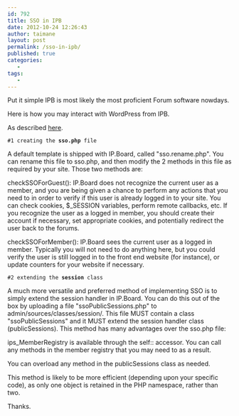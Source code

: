 ```yaml
---
id: 792
title: SSO in IPB
date: 2012-10-24 12:26:43
author: taimane
layout: post
permalink: /sso-in-ipb/
published: true
categories:
   -
tags:
   -
---
```

Put it simple IPB is most likely the most proficient Forum software nowdays. 
Here is how you may interact with WordPress from IPB. 

As described <a href="http://community.invisionpower.com/resources/documentation/index.html/_/developer-resources/miscellaneous-articles/single-sign-on-sso-r750">here</a>. 

<code>#1 creating the <strong>sso.php</strong> file</code>
A default template is shipped with IP.Board, called "sso.rename.php".  You can rename this file to sso.php, and then modify the 2 methods in this file as required by your site.  Those two methods are:
checkSSOForGuest(): IP.Board does not recognize the current user as a member, and you are being given a chance to perform any actions that you need to in order to verify if this user is already logged in to your site.  You can check cookies, $_SESSION variables, perform remote callbacks, etc.  If you recognize the user as a logged in member, you should create their account if necessary, set appropriate cookies, and potentially redirect the user back to the forums.
checkSSOForMember(): IP.Board sees the current user as a logged in member.  Typically you will not need to do anything here, but you could verify the user is still logged in to the front end website (for instance), or update counters for your website if necessary.

<code>#2 extending the <strong>session</strong> class</code>
A much more versatile and preferred method of implementing SSO is to simply extend the session handler in IP.Board.  You can do this out of the box by uploading a file "ssoPublicSessions.php" to admin/sources/classes/session/.  This file MUST contain a class "ssoPublicSessions" and it MUST extend the session handler class (publicSessions).  This method has many advantages over the sso.php file:
ips_MemberRegistry is available through the self:: accessor.  You can call any methods in the member registry that you may need to as a result.
You can overload any method in the publicSessions class as needed.
This method is likely to be more efficient (depending upon your specific code), as only one object is retained in the PHP namespace, rather than two.

Thanks.
  

